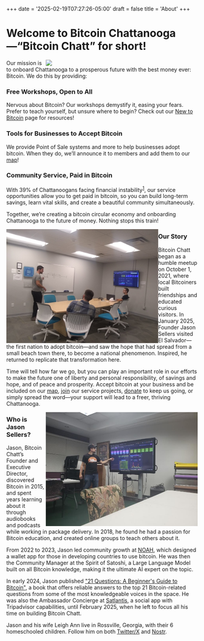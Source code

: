 +++
date = '2025-02-19T07:27:26-05:00'
draft = false
title = 'About'
+++

# Welcome to Bitcoin Chattanooga—“Bitcoin Chatt” for short!

<img src="/images/Logos/Bitcoin%20Chatt%20Avatar.png" style="width:25rem;float:right;">

Our mission is to onboard Chattanooga to a prosperous future with the best money ever: Bitcoin. We do this by providing:  

### Free Workshops, Open to All

Nervous about Bitcoin? Our workshops demystify it, easing your fears. Prefer to teach yourself, but unsure where to begin? Check out our [New to Bitcoin](/new-to-bitcoin) page for resources!

### Tools for Businesses to Accept Bitcoin

We provide Point of Sale systems and more to help businesses adopt bitcoin. When they do, we’ll announce it to members and add them to our [map](/map)!  

### Community Service, Paid in Bitcoin

With 39% of Chattanoogans facing financial instability<sup><a target="_blank" href="https://unitedwaycha.org/financial-stability-and-our-greater-chattanooga-community/">1</a></sup>, our service opportunities allow you to get paid in bitcoin, so you can build long-term savings, learn vital skills, and create a beautiful community simultaneously.

Together, we’re creating a bitcoin circular economy and onboarding Chattanooga to the future of money. Nothing stops this train!

<img src="./Bitcoin-Chatt-at-Edne-Building-Dec-2021.jpeg" style="width:25rem;float:left;">

### Our Story

Bitcoin Chatt began as a humble meetup on October 1, 2021, where local Bitcoiners built friendships and educated curious visitors. In January 2025, Founder Jason Sellers visited El Salvador—the first nation to adopt bitcoin—and saw the hope that had spread from a small beach town there, to become a national phenomenon. Inspired, he returned to replicate that transformation here.

Time will tell how far we go, but you can play an important role in our efforts to make the future one of liberty and personal responsibility, of savings and hope, and of peace and prosperity. Accept bitcoin at your business and be included on our [map](/map), [join](/join) our service projects, [donate](/donate) to keep us going, or simply spread the word—your support will lead to a freer, thriving Chattanooga.

<img src="./Jason%20at%20CHEA%20Workshop.jpg" style="width:25rem;float:right;">

### Who is Jason Sellers?

Jason, Bitcoin Chatt’s Founder and Executive Director, discovered Bitcoin in 2015, and spent years learning about it through audiobooks and podcasts while working in package delivery. In 2018, he found he had a passion for Bitcoin education, and created online groups to teach others about it.

From 2022 to 2023, Jason led community growth at [NOAH](https://www.noah.com/), which designed a wallet app for those in developing countries to use bitcoin. He was then the Community Manager at the Spirit of Satoshi, a Large Language Model built on all Bitcoin knowledge, making it the ultimate AI expert on the topic.

In early 2024, Jason published ["21 Questions: A Beginner's Guide to Bitcoin"](https://a.co/d/0mcMtUC), a book that offers reliable answers to the top 21 Bitcoin-related questions from some of the most knowledgeable voices in the space. He was also the Ambassador Concierge at [Satlantis](https://www.satlantis.io/), a social app with Tripadvisor capabilities, until February 2025, when he left to focus all his time on building Bitcoin Chatt.

Jason and his wife Leigh Ann live in Rossville, Georgia, with their 6 homeschooled children. Follow him on both [Twitter/X](https://www.x.com/geekigai) and [Nostr](https://njump.me/npub1693220pmp0a4c04a0p7hkz874vsxkyfrvtk2yk4zjyj3e4c0ugjs3r4j0c).

